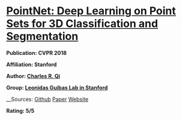 [PointNet: Deep Learning on Point Sets for 3D Classification and Segmentation](https://arxiv.org/abs/1612.00593)
======

__Publication: CVPR 2018__

__Affiliation: Stanford__

__Author: [Charles R. Qi](https://web.stanford.edu/~rqi/)__

__Group: [Leonidas Guibas Lab in Stanford](https://geometry.stanford.edu/member/guibas/)__

__Sources: [Github](https://github.com/charlesq34/pointnet) [Paper](https://arxiv.org/abs/1612.00593) [Website](http://stanford.edu/~rqi/pointnet/)


__Rating: 5/5__

